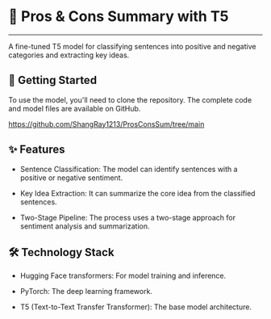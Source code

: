 # 📝 Pros & Cons Summary with T5
---
A fine-tuned T5 model for classifying sentences into positive and negative categories and extracting key ideas.


**🚀 Getting Started**
---
To use the model, you'll need to clone the repository. The complete code and model files are available on GitHub.

https://github.com/ShangRay1213/ProsConsSum/tree/main

**✨ Features**
---
* Sentence Classification: The model can identify sentences with a positive or negative sentiment.

* Key Idea Extraction: It can summarize the core idea from the classified sentences.

* Two-Stage Pipeline: The process uses a two-stage approach for sentiment analysis and summarization.

**🛠️ Technology Stack**
---
* Hugging Face transformers: For model training and inference.

* PyTorch: The deep learning framework.

* T5 (Text-to-Text Transfer Transformer): The base model architecture.
